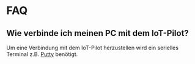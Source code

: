 FAQ
==========

Wie verbinde ich meinen PC mit dem IoT-Pilot?
----------
Um eine Verbindung mit dem IoT-Pilot herzustellen wird ein serielles Terminal z.B. [Putty](https://www.putty.org) benötigt.
